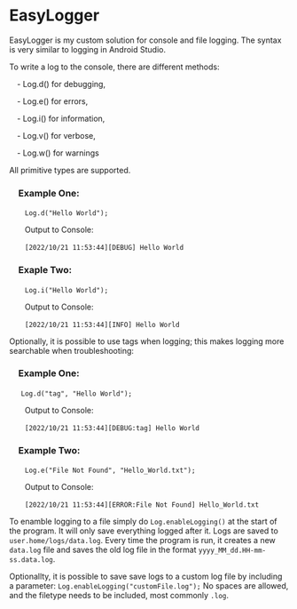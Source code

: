 # EasyLogger

EasyLogger is my custom solution for console and file logging. The syntax is very similar to logging in Android Studio.

To write a log to the console, there are different methods:

&emsp;- Log.d() for debugging,

&emsp;- Log.e() for errors,

&emsp;- Log.i() for information,

&emsp;- Log.v() for verbose, 

&emsp;- Log.w() for warnings

All primitive types are supported.

### &emsp;Example One:
&emsp;&emsp;`Log.d("Hello World");`
 
&emsp;&emsp;Output to Console:

&emsp;&emsp;`[2022/10/21 11:53:44][DEBUG] Hello World`

### &emsp;Exaple Two:

&emsp;&emsp;`Log.i("Hello World");`

&emsp;&emsp;Output to Console:

&emsp;&emsp;`[2022/10/21 11:53:44][INFO] Hello World`

  
Optionally, it is possible to use tags when logging; this makes logging more searchable when troubleshooting:

### &emsp;Example One:

&ensp;&emsp;`Log.d("tag", "Hello World");`

&emsp;&emsp;Output to Console:

&emsp;&emsp;`[2022/10/21 11:53:44][DEBUG:tag] Hello World`

### &emsp;Example Two:

&emsp;&emsp;`Log.e("File Not Found", "Hello_World.txt");`

&emsp;&emsp;Output to Console:

&emsp;&emsp;`[2022/10/21 11:53:44][ERROR:File Not Found] Hello_World.txt`

To enamble logging to a file simply do `Log.enableLogging()` at the start of the program. It will only save everything logged after it. Logs are saved to `user.home/logs/data.log`. Every time the program is run, it creates a new `data.log` file and saves the old log file in the format `yyyy_MM_dd.HH-mm-ss.data.log`.

Optionallty, it is possible to save save logs to a custom log file by including a parameter: `Log.enableLogging("customFile.log");` No spaces are allowed, and the filetype needs to be included, most commonly `.log`.
  
 
